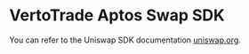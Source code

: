 # VertoTrade Aptos Swap SDK

You can refer to the Uniswap SDK documentation [uniswap.org](https://docs.uniswap.org/sdk/2.0.0/).
